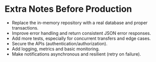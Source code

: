 # Extra Notes Before Production

-   Replace the in-memory repository with a real database and proper
    transactions.
-   Improve error handling and return consistent JSON error responses.
-   Add more tests, especially for concurrent transfers and edge cases.
-   Secure the APIs (authentication/authorization).
-   Add logging, metrics and basic monitoring.
-   Make notifications asynchronous and resilient (retry on failure).
